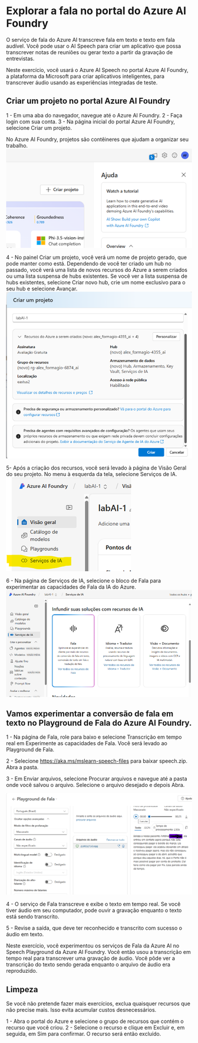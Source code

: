 
# Explorar a fala no portal do Azure AI Foundry
O serviço de fala do Azure AI transcreve fala em texto e texto em fala audível. Você pode usar o AI Speech para criar um aplicativo que possa transcrever notas de reuniões ou gerar texto a partir da gravação de entrevistas.

Neste exercício, você usará o Azure AI Speech no portal Azure AI Foundry, a plataforma da Microsoft para criar aplicativos inteligentes, para transcrever áudio usando as experiências integradas de teste.

## Criar um projeto no portal Azure AI Foundry

1 - Em uma aba do navegador, navegue até o Azure AI Foundry.
2 - Faça login com sua conta.
3 - Na página inicial do portal Azure AI Foundry, selecione Criar um projeto.

No Azure AI Foundry, projetos são contêineres que ajudam a organizar seu trabalho.
![Wizard de criação](images/ia1.png)

4 - No painel Criar um projeto, você verá um nome de projeto gerado, que pode manter como está. Dependendo de você ter criado um hub no passado, você verá uma lista de novos recursos do Azure a serem criados ou uma lista suspensa de hubs existentes. Se você ver a lista suspensa de hubs existentes, selecione Criar novo hub, crie um nome exclusivo para o seu hub e selecione Avançar.
![Criando projeto](images/ia2.png)


5- Após a criação dos recursos, você será levado à página de Visão Geral do seu projeto. No menu à esquerda da tela, selecione Serviços de IA.
![Serviços de IA](images/ia3.png)

6 - Na página de Serviços de IA, selecione o bloco de Fala para experimentar as capacidades de Fala da IA do Azure.
![Serviços de Fala](images/ia4.png)

## Vamos experimentar a conversão de fala em texto no Playground de Fala do Azure AI Foundry.  

1 - Na página de Fala, role para baixo e selecione Transcrição em tempo real em Experimente as capacidades de Fala. Você será levado ao Playground de Fala.  

2 - Selecione https://aka.ms/mslearn-speech-files para baixar speech.zip. Abra a pasta.  

3 - Em Enviar arquivos, selecione Procurar arquivos e navegue até a pasta onde você salvou o arquivo. Selecione o arquivo desejado e depois Abra.

![Audio selecionado](images/ia6.png)

4 - O serviço de Fala transcreve e exibe o texto em tempo real. Se você tiver áudio em seu computador, pode ouvir a gravação enquanto o texto está sendo transcrito.

5 - Revise a saída, que deve ter reconhecido e transcrito com sucesso o áudio em texto.

Neste exercício, você experimentou os serviços de Fala da Azure AI no Speech Playground da Azure AI Foundry. Você então usou a transcrição em tempo real para transcrever uma gravação de áudio. Você pôde ver a transcrição do texto sendo gerada enquanto o arquivo de áudio era reproduzido.

## Limpeza
Se você não pretende fazer mais exercícios, exclua quaisquer recursos que não precise mais. Isso evita acumular custos desnecessários.

1 - Abra o portal do Azure e selecione o grupo de recursos que contém o recurso que você criou.
2 - Selecione o recurso e clique em Excluir e, em seguida, em Sim para confirmar. O recurso será então excluído.